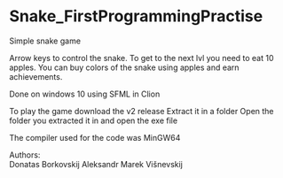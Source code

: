 # Snake_FirstProgrammingPractise

Simple snake game

Arrow keys to control the snake. To get to the next lvl you need to eat 10 apples. You can buy colors of the snake using apples and earn achievements.

Done on windows 10 using SFML in Clion

To play the game download the v2 release 
Extract it in a folder
Open the folder you extracted it in and open the exe file

The compiler used for the code was MinGW64


Authors:  
Donatas Borkovskij
Aleksandr Marek Višnevskij 
